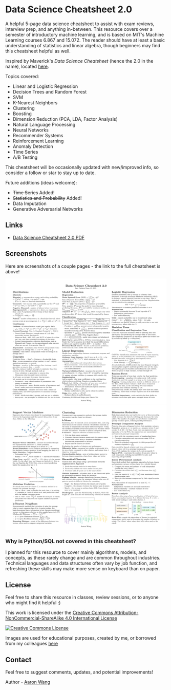 # Data Science Cheatsheet 2.0

A helpful 5-page data science cheatsheet to assist with exam reviews, interview prep, and anything in-between. This resource covers over a semester of introductory machine learning, and is based on MIT's Machine Learning courses 6.867 and 15.072. The reader should have at least a basic understanding of statistics and linear algebra, though beginners may find this cheatsheet helpful as well. 

Inspired by Maverick's *Data Science Cheatsheet* (hence the 2.0 in the name), located [here](https://github.com/ml874/Data-Science-Cheatsheet).

Topics covered:
- Linear and Logistic Regression
- Decision Trees and Random Forest
- SVM
- K-Nearest Neighbors
- Clustering
- Boosting
- Dimension Reduction (PCA, LDA, Factor Analysis)
- Natural Language Processing
- Neural Networks
- Recommender Systems
- Reinforcement Learning
- Anomaly Detection
- Time Series
- A/B Testing

This cheatsheet will be occasionally updated with new/improved info, so consider a follow or star to stay up to date.

Future additions (ideas welcome):
- ~~Time Series~~ Added!
- ~~Statistics and Probability~~ Added!
- Data Imputation
- Generative Adversarial Networks

## Links
* [Data Science Cheatsheet 2.0 PDF](https://github.com/aaronwangy/Data-Science-Cheatsheet/blob/main/Data_Science_Cheatsheet.pdf)

## Screenshots

Here are screenshots of a couple pages - the link to the full cheatsheet is above!

![](images/page1-1.png?raw=true) 
![](images/page2-1.png?raw=true)

### Why is Python/SQL not covered in this cheatsheet?
I planned for this resource to cover mainly algorithms, models, and concepts, as these rarely change and are common throughout industries. Technical languages and data structures often vary by job function, and refreshing these skills may make more sense on keyboard than on paper.


## License

Feel free to share this resource in classes, review sessions, or to anyone who might find it helpful :)

This work is licensed under the <a rel="license" href="http://creativecommons.org/licenses/by-nc-sa/4.0/">Creative Commons Attribution-NonCommercial-ShareAlike 4.0 International License</a>

<a rel="license" href="http://creativecommons.org/licenses/by-nc-sa/4.0/"><img alt="Creative Commons License" style="border-width:0" src="https://i.creativecommons.org/l/by-nc-sa/4.0/88x31.png" /></a><br/>

Images are used for educational purposes, created by me, or borrowed from my colleagues [here](https://stanford.edu/~shervine/teaching/cs-229/)

## Contact
Feel free to suggest comments, updates, and potential improvements!

Author - [Aaron Wang](https://www.linkedin.com/in/axw/)
